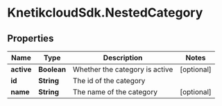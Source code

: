 # KnetikcloudSdk.NestedCategory

## Properties
Name | Type | Description | Notes
------------ | ------------- | ------------- | -------------
**active** | **Boolean** | Whether the category is active | [optional] 
**id** | **String** | The id of the category | 
**name** | **String** | The name of the category | [optional] 


